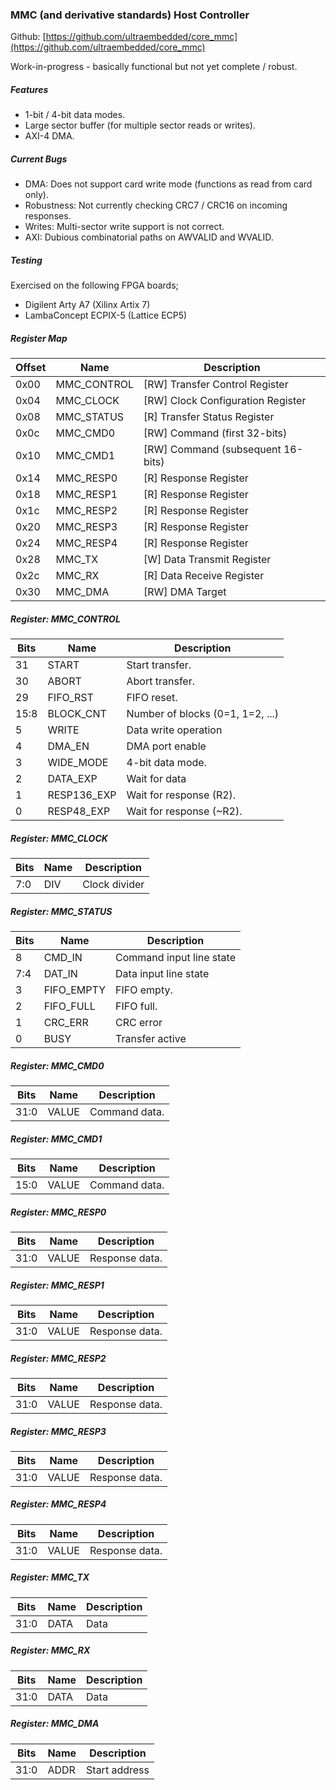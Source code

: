 ### MMC (and derivative standards) Host Controller

Github:   [https://github.com/ultraembedded/core_mmc](https://github.com/ultraembedded/core_mmc)

Work-in-progress - basically functional but not yet complete / robust.

##### Features
* 1-bit / 4-bit data modes.
* Large sector buffer (for multiple sector reads or writes).
* AXI-4 DMA.

##### Current Bugs
* DMA: Does not support card write mode (functions as read from card only).
* Robustness: Not currently checking CRC7 / CRC16 on incoming responses.
* Writes: Multi-sector write support is not correct.
* AXI: Dubious combinatorial paths on AWVALID and WVALID.

##### Testing
Exercised on the following FPGA boards;
* Digilent Arty A7 (Xilinx Artix 7)
* LambaConcept ECPIX-5 (Lattice ECP5)

##### Register Map

| Offset | Name | Description   |
| ------ | ---- | ------------- |
| 0x00 | MMC_CONTROL | [RW] Transfer Control Register |
| 0x04 | MMC_CLOCK | [RW] Clock Configuration Register |
| 0x08 | MMC_STATUS | [R] Transfer Status Register |
| 0x0c | MMC_CMD0 | [RW] Command (first 32-bits) |
| 0x10 | MMC_CMD1 | [RW] Command (subsequent 16-bits) |
| 0x14 | MMC_RESP0 | [R] Response Register |
| 0x18 | MMC_RESP1 | [R] Response Register |
| 0x1c | MMC_RESP2 | [R] Response Register |
| 0x20 | MMC_RESP3 | [R] Response Register |
| 0x24 | MMC_RESP4 | [R] Response Register |
| 0x28 | MMC_TX | [W] Data Transmit Register |
| 0x2c | MMC_RX | [R] Data Receive Register |
| 0x30 | MMC_DMA | [RW] DMA Target |

##### Register: MMC_CONTROL

| Bits | Name | Description    |
| ---- | ---- | -------------- |
| 31 | START | Start transfer. |
| 30 | ABORT | Abort transfer. |
| 29 | FIFO_RST | FIFO reset. |
| 15:8 | BLOCK_CNT | Number of blocks (0=1, 1=2, ...) |
| 5 | WRITE | Data write operation |
| 4 | DMA_EN | DMA port enable |
| 3 | WIDE_MODE | 4-bit data mode. |
| 2 | DATA_EXP | Wait for data |
| 1 | RESP136_EXP | Wait for response (R2). |
| 0 | RESP48_EXP | Wait for response (~R2). |

##### Register: MMC_CLOCK

| Bits | Name | Description    |
| ---- | ---- | -------------- |
| 7:0 | DIV | Clock divider |

##### Register: MMC_STATUS

| Bits | Name | Description    |
| ---- | ---- | -------------- |
| 8 | CMD_IN | Command input line state |
| 7:4 | DAT_IN | Data input line state |
| 3 | FIFO_EMPTY | FIFO empty. |
| 2 | FIFO_FULL | FIFO full. |
| 1 | CRC_ERR | CRC error |
| 0 | BUSY | Transfer active |

##### Register: MMC_CMD0

| Bits | Name | Description    |
| ---- | ---- | -------------- |
| 31:0 | VALUE | Command data. |

##### Register: MMC_CMD1

| Bits | Name | Description    |
| ---- | ---- | -------------- |
| 15:0 | VALUE | Command data. |

##### Register: MMC_RESP0

| Bits | Name | Description    |
| ---- | ---- | -------------- |
| 31:0 | VALUE | Response data. |

##### Register: MMC_RESP1

| Bits | Name | Description    |
| ---- | ---- | -------------- |
| 31:0 | VALUE | Response data. |

##### Register: MMC_RESP2

| Bits | Name | Description    |
| ---- | ---- | -------------- |
| 31:0 | VALUE | Response data. |

##### Register: MMC_RESP3

| Bits | Name | Description    |
| ---- | ---- | -------------- |
| 31:0 | VALUE | Response data. |

##### Register: MMC_RESP4

| Bits | Name | Description    |
| ---- | ---- | -------------- |
| 31:0 | VALUE | Response data. |

##### Register: MMC_TX

| Bits | Name | Description    |
| ---- | ---- | -------------- |
| 31:0 | DATA | Data |

##### Register: MMC_RX

| Bits | Name | Description    |
| ---- | ---- | -------------- |
| 31:0 | DATA | Data |

##### Register: MMC_DMA

| Bits | Name | Description    |
| ---- | ---- | -------------- |
| 31:0 | ADDR | Start address |

